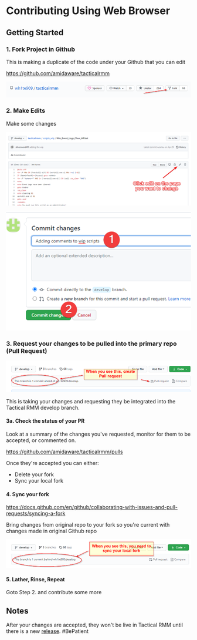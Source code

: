# Contributing Using Web Browser

## Getting Started

### 1. Fork Project in Github

This is making a duplicate of the code under your Github that you can edit

<https://github.com/amidaware/tacticalrmm>

![ForkIt](images/vscode-forkit.png)

### 2. Make Edits

Make some changes

![Edit](images/contribute_browser_make_changes.png)

![Edit](images/contribute_browser_make_changes2.png)

### 3. Request your changes to be pulled into the primary repo (Pull Request)

![Changes you've made need integration with master repo](images/trmm_contribute-notice.png)

This is taking your changes and requesting they be integrated into the Tactical RMM develop branch.

#### 3a. Check the status of your PR

Look at a summary of the changes you've requested, monitor for them to be accepted, or commented on.

<https://github.com/amidaware/tacticalrmm/pulls>

Once they're accepted you can either:
* Delete your fork
* Sync your local fork

#### 4. Sync your fork

<https://docs.github.com/en/github/collaborating-with-issues-and-pull-requests/syncing-a-fork>

Bring changes from original repo to your fork so you're current with changes made in original Github repo

![Sync Fork](images/trmm_need_sync_local_fork.png)

#### 5. Lather, Rinse, Repeat

Goto Step 2. and contribute some more

## Notes

After your changes are accepted, they won't be live in Tactical RMM until there is a new [release](https://github.com/amidaware/tacticalrmm/releases). #BePatient
